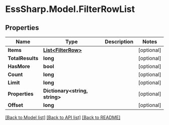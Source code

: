 # EssSharp.Model.FilterRowList

## Properties

Name | Type | Description | Notes
------------ | ------------- | ------------- | -------------
**Items** | [**List&lt;FilterRow&gt;**](FilterRow.md) |  | [optional] 
**TotalResults** | **long** |  | [optional] 
**HasMore** | **bool** |  | [optional] 
**Count** | **long** |  | [optional] 
**Limit** | **long** |  | [optional] 
**Properties** | **Dictionary&lt;string, string&gt;** |  | [optional] 
**Offset** | **long** |  | [optional] 

[[Back to Model list]](../README.md#documentation-for-models) [[Back to API list]](../README.md#documentation-for-api-endpoints) [[Back to README]](../README.md)

